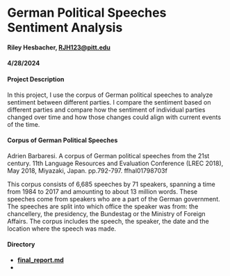# German Political Speeches Sentiment Analysis
#### Riley Hesbacher, RJH123@pitt.edu
#### 4/28/2024

#### Project Description
In this project, I use the corpus of German political speeches to analyze sentiment between different parties. I compare the sentiment based on different parties and compare how the sentiment of individual parties changed over time and how those changes could align with current events of the time.

#### Corpus of German Political Speeches
Adrien Barbaresi. A corpus of German political speeches from the 21st century. 11th Language
Resources and Evaluation Conference (LREC 2018), May 2018, Miyazaki, Japan. pp.792-797. ffhal01798703f

This corpus consists of 6,685 speeches by 71 speakers, spanning a time from 1984 to 2017 and amounting to about 13 million words. These speeches come from speakers who are a part of the German government. The speeches are split into which office the speaker was from: the chancellery, the presidency, the Bundestag or the Ministry of Foreign Affairs. The corpus includes the speech, the speaker, the date and the location where the speech was made.

#### Directory

- **[final_report.md]()**
- 